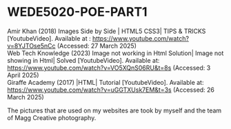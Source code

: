 # WEDE5020-POE-PART1
Amir Khan (2018) Images Side by Side | HTML5 CSS3| TIPS & TRICKS [YoutubeVideo]. Available at : https://www.youtube.com/watch?v=8YJTOse5nCc (Accessed: 27 March 2025) <br>
Web Tech Knowledge (2023) Image not working in Html Solution| Image not showing in Html| Solved [YoutubeVideo]. Available at: https://www.youtube.com/watch?v=VO5XQnS06RU&t=8s (Accessed: 3 April 2025)<br>
Giraffe Academy (2017) |HTML| Tutorial [YoutubeVideo]. Available at: https://www.youtube.com/watch?v=uGGTXUsk7EM&t=3s (Accessed: 26 March 2025)<br>

The pictures that are used on my websites are took by myself and the team of Magg Creative photography.
